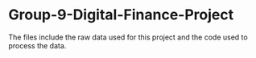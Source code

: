 # Group-9-Digital-Finance-Project
The files include the raw data used for this project and the code used to process the data.
